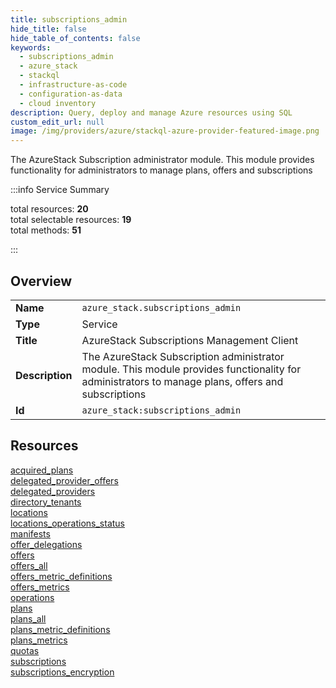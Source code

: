 ```yaml
---
title: subscriptions_admin
hide_title: false
hide_table_of_contents: false
keywords:
  - subscriptions_admin
  - azure_stack
  - stackql
  - infrastructure-as-code
  - configuration-as-data
  - cloud inventory
description: Query, deploy and manage Azure resources using SQL
custom_edit_url: null
image: /img/providers/azure/stackql-azure-provider-featured-image.png
---
```


The AzureStack Subscription administrator module. This module provides functionality for administrators to manage plans, offers and subscriptions  
    
:::info Service Summary

<div class="row">
<div class="providerDocColumn">
<span>total resources:&nbsp;<b>20</b></span><br />
<span>total selectable resources:&nbsp;<b>19</b></span><br />
<span>total methods:&nbsp;<b>51</b></span><br />
</div>
</div>

:::

## Overview
<table><tbody>
<tr><td><b>Name</b></td><td><code>azure_stack.subscriptions_admin</code></td></tr>
<tr><td><b>Type</b></td><td>Service</td></tr>
<tr><td><b>Title</b></td><td>AzureStack Subscriptions Management Client</td></tr>
<tr><td><b>Description</b></td><td>The AzureStack Subscription administrator module. This module provides functionality for administrators to manage plans, offers and subscriptions</td></tr>
<tr><td><b>Id</b></td><td><code>azure_stack:subscriptions_admin</code></td></tr>
</tbody></table>

## Resources
<div class="row">
<div class="providerDocColumn">
<a href="/providers/azure_stack/subscriptions_admin/acquired_plans/">acquired_plans</a><br />
<a href="/providers/azure_stack/subscriptions_admin/delegated_provider_offers/">delegated_provider_offers</a><br />
<a href="/providers/azure_stack/subscriptions_admin/delegated_providers/">delegated_providers</a><br />
<a href="/providers/azure_stack/subscriptions_admin/directory_tenants/">directory_tenants</a><br />
<a href="/providers/azure_stack/subscriptions_admin/locations/">locations</a><br />
<a href="/providers/azure_stack/subscriptions_admin/locations_operations_status/">locations_operations_status</a><br />
<a href="/providers/azure_stack/subscriptions_admin/manifests/">manifests</a><br />
<a href="/providers/azure_stack/subscriptions_admin/offer_delegations/">offer_delegations</a><br />
<a href="/providers/azure_stack/subscriptions_admin/offers/">offers</a><br />
<a href="/providers/azure_stack/subscriptions_admin/offers_all/">offers_all</a><br />
</div>
<div class="providerDocColumn">
<a href="/providers/azure_stack/subscriptions_admin/offers_metric_definitions/">offers_metric_definitions</a><br />
<a href="/providers/azure_stack/subscriptions_admin/offers_metrics/">offers_metrics</a><br />
<a href="/providers/azure_stack/subscriptions_admin/operations/">operations</a><br />
<a href="/providers/azure_stack/subscriptions_admin/plans/">plans</a><br />
<a href="/providers/azure_stack/subscriptions_admin/plans_all/">plans_all</a><br />
<a href="/providers/azure_stack/subscriptions_admin/plans_metric_definitions/">plans_metric_definitions</a><br />
<a href="/providers/azure_stack/subscriptions_admin/plans_metrics/">plans_metrics</a><br />
<a href="/providers/azure_stack/subscriptions_admin/quotas/">quotas</a><br />
<a href="/providers/azure_stack/subscriptions_admin/subscriptions/">subscriptions</a><br />
<a href="/providers/azure_stack/subscriptions_admin/subscriptions_encryption/">subscriptions_encryption</a><br />
</div>
</div>
